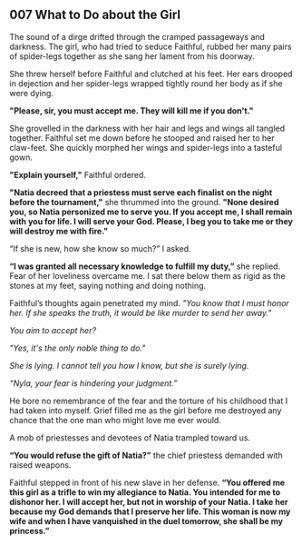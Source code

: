 ## 007 What to Do about the Girl

The sound of a dirge drifted through the cramped passageways and darkness. The girl, who had tried to seduce Faithful, rubbed her many pairs of spider-legs together as she sang her lament from his doorway.

She threw herself before Faithful and clutched at his feet. Her ears drooped in dejection and her spider-legs wrapped tightly round her body as if she were dying.

**"Please, sir, you must accept me. They will kill me if you don't."**

She grovelled in the darkness with her hair and legs and wings all tangled together. Faithful set me down before he stooped and raised her to her claw-feet. She quickly morphed her wings and spider-legs into a tasteful gown.

**"Explain yourself,"** Faithful ordered.

**"Natia decreed that a priestess must serve each finalist on the night before the tournament,"** she thrummed into the ground. **"None desired you, so Natia personized me to serve you. If you accept me, I shall remain with you for life. I will serve your God. Please, I beg you to take me or they will destroy me with fire."**

“If she is new, how she know so much?” I asked.

**“I was granted all necessary knowledge to fulfill my duty,”** she replied.
Fear of her loveliness overcame me. I sat there below them as rigid as the stones at my feet, saying nothing and doing nothing.

Faithful’s thoughts again penetrated my mind. *"You know that I must honor her. If she speaks the truth, it would be like murder to send her away."*

*You aim to accept her?*

*"Yes, it's the only noble thing to do."*

*She is lying. I cannot tell you how I know, but she is surely lying.*

*“Nyla, your fear is hindering your judgment.”*

He bore no remembrance of the fear and the torture of his childhood that I had taken into myself. Grief filled me as the girl before me destroyed any chance that the one man who might love me ever would.

A mob of priestesses and devotees of Natia trampled toward us.

**“You would refuse the gift of Natia?”** the chief priestess demanded with raised weapons.

Faithful stepped in front of his new slave in her defense. **“You offered me this girl as a trifle to win my allegiance to Natia. You intended for me to dishonor her. I will accept her, but not in worship of your Natia. I take her because my God demands that I preserve her life. This woman is now my wife and when I have vanquished in the duel tomorrow, she shall be my princess.”**
